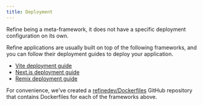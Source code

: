 ```yaml
---
title: Deployment
---
```


Refine being a meta-framework, it does not have a specific deployment configuration on its own.

Refine applications are usually built on top of the following frameworks, and you can follow their deployment guides to deploy your application.

- [Vite deployment guide](https://vitejs.dev/guide/static-deploy.html)
- [Next.js deployment guide](https://nextjs.org/docs/deployment)
- [Remix deployment guide](https://remix.run/docs/en/main/guides/deployment)

For convenience, we've created a [refinedev/Dockerfiles](https://github.com/refinedev/dockerfiles) GitHub repository that contains Dockerfiles for each of the frameworks above.
